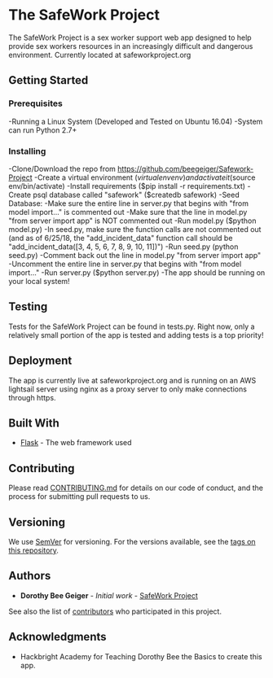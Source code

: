 # The SafeWork Project

The SafeWork Project is a sex worker support web app designed to help provide sex workers resources in an increasingly difficult and dangerous environment.
Currently located at safeworkproject.org

## Getting Started

### Prerequisites

-Running a Linux System (Developed and Tested on Ubuntu 16.04)
-System can run Python 2.7+

### Installing

-Clone/Download the repo from https://github.com/beegeiger/Safework-Project
-Create a virtual environment ($virtualenv env) and activate it ($source env/bin/activate)
-Install requirements ($pip install -r requirements.txt)
-Create psql database called "safework" ($createdb safework)
-Seed Database:
	-Make sure the entire line in server.py that begins with "from model import..." is commented out
	-Make sure that the line in model.py "from server import app" is NOT commented out
	-Run model.py ($python model.py)
	-In seed.py, make sure the function calls are not commented out (and as of 6/25/18, the "add_incident_data" function call should be "add_incident_data([3, 4, 5, 6, 7, 8, 9, 10, 11])")
	-Run seed.py (python seed.py)
	-Comment back out the line in model.py "from server import app"
	-Uncomment the entire line in server.py that begins with "from model import..."
-Run server.py ($python server.py)
-The app should be running on your local system!


## Testing

Tests for the SafeWork Project can be found in tests.py. Right now, only a relatively small portion of the app is tested and adding tests is a top priority!

## Deployment

The app is currently live at safeworkproject.org and is running on an AWS lightsail server using nginx as a proxy server to only make connections through https.

## Built With

* [Flask](http://flask.pocoo.org/) - The web framework used

## Contributing

Please read [CONTRIBUTING.md](https://gist.github.com/PurpleBooth/b24679402957c63ec426) for details on our code of conduct, and the process for submitting pull requests to us.

## Versioning

We use [SemVer](http://semver.org/) for versioning. For the versions available, see the [tags on this repository](https://github.com/beegeiger/Safework-Project/tags). 

## Authors

* **Dorothy Bee Geiger** - *Initial work* - [SafeWork Project](https://github.com/beegeiger/Safework-Project)

See also the list of [contributors](https://github.com/beegeiger/Safework-Project/contributors) who participated in this project.

## Acknowledgments

* Hackbright Academy for Teaching Dorothy Bee the Basics to create this app.
